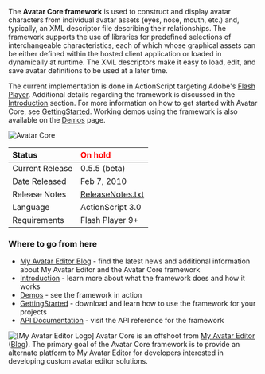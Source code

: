 The **Avatar Core framework** is used to construct and display avatar characters from individual avatar assets (eyes, nose, mouth, etc.) and, typically, an XML descriptor file describing their relationships.  The framework supports the use of libraries for predefined selections of interchangeable characteristics, each of which whose graphical assets can be either defined within the hosted client application or loaded in dynamically at runtime. The XML descriptors make it easy to load, edit, and save avatar definitions to be used at a later time.

The current implementation is done in ActionScript targeting Adobe's [Flash Player](http://get.adobe.com/flashplayer). Additional details regarding the framework is discussed in the [Introduction](Introduction.md) section. For more information on how to get started with Avatar Core, see [GettingStarted](GettingStarted.md). Working demos using the framework is also available on the [Demos](Demos.md) page.

<img src='http://www.myavatareditor.com/avatarcore/images/avatarcore_logo.png' alt='Avatar Core' title='Avatar Core' />

| Status          | <font color='red'>On hold</font> |
|:----------------|:---------------------------------|
| Current Release | 0.5.5 (beta)                     |
| Date Released   | Feb 7, 2010                      |
| Release Notes   | [ReleaseNotes.txt](http://code.google.com/p/avatarcore/source/browse/trunk/as3/ReleaseNotes.txt) |
| Language        | ActionScript 3.0                 |
| Requirements    | Flash Player 9+                  |


### Where to go from here ###
  * [My Avatar Editor Blog](http://myavatareditor.blogspot.com/) - find the latest news and additional information about My Avatar Editor and the Avatar Core framework
  * [Introduction](Introduction.md) - learn more about what the framework does and how it works
  * [Demos](Demos.md) - see the framework in action
  * [GettingStarted](GettingStarted.md) - download and learn how to use the framework for your projects
  * [API Documentation](http://www.myavatareditor.com/avatarcore/docs/) - visit the API reference for the framework


<img src='http://myavatareditor.com/images/logox32.png' alt='[My Avatar Editor Logo]' /> Avatar Core is an offshoot from [My Avatar Editor](http://www.myavatareditor.com) ([Blog](http://myavatareditor.blogspot.com)). The primary goal of the Avatar Core framework is to provide an alternate platform to My Avatar Editor for developers interested in developing custom avatar editor solutions.